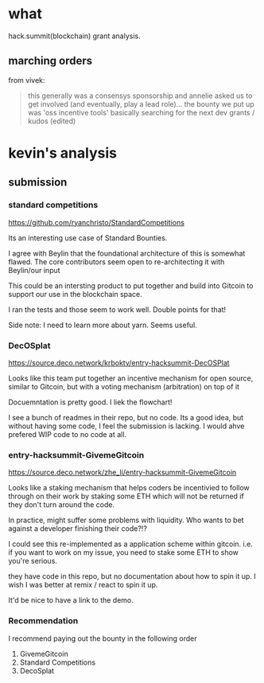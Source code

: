 # what

hack.summit(blockchain) grant analysis. 

## marching orders

from vivek:

> this generally was a consensys sponsorship and annelie asked us to get involved (and eventually, play a lead role)... the bounty we put up was 'oss incentive tools' basically searching for the next dev grants / kudos (edited)

# kevin's analysis

## submission

### standard competitions

https://github.com/ryanchristo/StandardCompetitions

Its an interesting use case of Standard Bounties.

I agree with Beylin that the foundational architecture of this is somewhat flawed.  The core contributors seem open to re-architecting it with Beylin/our input

This could be an intersting product to put together and build into Gitcoin to support our use in the blockchain space.  

I ran the tests and those seem to work well. Double points for that!

Side note: I need to learn more about yarn.  Seems useful.

### DecOSplat

https://source.deco.network/krboktv/entry-hacksummit-DecOSPlat

Looks like this team put together an incentive mechanism for open source, similar to Gitcoin, but with a voting mechanism (arbitration) on top of it

Docuemntation is pretty good.  I liek the flowchart!

I see a bunch of readmes in their repo, but no code.  Its a good idea, but without having some code, I feel the submission is lacking.  I would ahve prefered WIP code to no code at all.

### entry-hacksummit-GivemeGitcoin

https://source.deco.network/zhe_li/entry-hacksummit-GivemeGitcoin

Looks like a staking mechanism that helps coders be incentivied to follow through on their work by staking some ETH which will not be returned if they don't turn around the code.

In practice, might suffer some problems with liquidity.  Who wants to bet against a developer finishing their code?!?

I could see this re-implemented as a application scheme within gitcoin. i.e. if you want to work on my issue, you need to stake some ETH to show you're serious.

they have code in this repo, but no documentation about how to spin it up.  I wish I was better at remix / react to spin it up.

It'd be nice to have a link to the demo.


### Recommendation

I recommend paying out the bounty in the following order

1. GivemeGitcoin
2. Standard Competitions
3. DecoSplat


